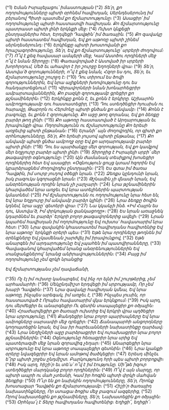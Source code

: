 
(^1) _Եման Իսրայելացու՝ իմաստության_
(^2) _Տե՛ր, քո ողորմությունները պիտի օրհնեմ հավիտյան,
Սերնդեսերունդ իմ բերանով
Պիտի պատմեմ քո ճշմարտությունը։_
(^3) _Ասացիր՝ իմ ողորմությունը պիտի հաստատվի հավիտյան.
Քո ճշմարտությունը պատրաստ պիտի լինի երկնքի մեջ։_
(^4) _Ուխտ կնքեցի ընտրյալներիս հետ,
Երդվեցի Դավթին՝ իմ ծառային._
(^5) _Քո զավակը պիտի հաստատեմ հավիտյան,
Եվ քո աթոռը պիտի շինեմ սերնդեսերունդ։_
(^6) _Երկինքը պիտի խոստովանի քո հրաշագործությունը, Տե՛ր,
Եվ քո ճշմարտությունը՝ սրբերի ժողովում։_
(^7) _Ո՞վ է քեզ հավասար ամպերի մեջ,
Կամ Աստծու որդիների մեջ ո՞վ է նման Տիրոջը։_
(^8) _Փառավորված է Աստված իր սրբերի խորհրդում,
Մեծ եւ ահավոր է իր շուրջը եղողների վրա։_
(^9) _Տե՛ր, Աստվա՛ծ զորությունների, ո՞վ է քեզ նման,
Հզոր ես դու, Տե՛ր, եւ ճշմարտությունը շուրջդ է։_
(^10) _Դու տիրում ես ծովի զորություններին,
Եվ նրա ալիքների խռովությունը դու ես հանդարտեցնում։_
(^11) _Վիրավորների նման խոնարհեցրիր ամբարտավաններին,
Քո բազկի զորությամբ ցրեցիր քո թշնամիներին։_
(^12) _Երկինքը քոնն է, եւ քոնն է երկիրը.
Աշխարհն ամբողջությամբ դու հաստատեցիր,_
(^13) _Դու ստեղծեցիր հյուսիսն ու հարավը,
Թաբորն ու Հերմոնը պիտի ցնծան քո անվամբ։_
(^14) _Քոնն է բազուկը, եւ քոնն է զորությունը.
Քո աջը թող զորանա,
Եվ քո ձեռքը բարձր թող լինի։_
(^15) _Քո աթոռը հաստատված է
Արդարության եւ իրավունքի վրա.
Ողորմությունն ու ճշմարտությունը
Քո երեսի առջեւից պիտի ընթանան։_
(^16) _Երանի՜ այն ժողովրդին, որ գիտի քո օրհնությունները, Տե՛ր,
Քո երեսի լույսով պիտի ընթանա,_
(^17) _Քո անվամբ պիտի ցնծա ամբողջ օրը
Եվ քո արդարությամբ բարձր պիտի լինի։_
(^18) _Դու ես պարծանքը մեր զորության,
Եվ քո կամքով մեր եղջյուրը բարձր պիտի լինի։_
(^19) _Տիրոջից է Իսրայելի սրբի՝ մեր թագավորի օգնությունը։_
(^20) _Այն ժամանակ տեսիլքով խոսեցիր որդիներիդ հետ
Եվ ասացիր. «Օգնություն ցույց կտամ հզորին
Եվ կբարձրացնեմ ժողովրդիս ընտրյալին։_
(^21) _Ես գտա իմ ծառա Դավթին, իմ սուրբ յուղով օծեցի նրան._
(^22) _Ձեռքս կընդունի նրան, իսկ բազուկս կզորացնի նրան։_
(^23) _Թշնամին չի վնասի նրան,
Եվ անօրենության որդին նրան չի չարչարի։_
(^24) _Նրա թշնամիներին կհարվածեմ նրա առջեւ
Եվ նրա ատելիներին պարտության կմատնեմ։_
(^25) _Իմ ճշմարտությունն ու ողորմությունը նրա հետ են,
Եվ նրա եղջյուրը իմ անվամբ բարձր կլինի։_
(^26) _Նրա ձեռքը ծովին կդնեմ, նրա աջը՝ գետերի վրա։_
(^27) _Նա կկանչի ինձ. «Իմ Հայրն ես դու, Աստվա՛ծ,
Իմ փրկության ցանկացողը»։_
(^28) _Ես նրան առաջնեկ կդարձնեմ եւ բարձր՝
Երկրի բոլոր թագավորներից ավելի։_
(^29) _Նրան կպահեմ հավիտյան իմ ողորմությունը
Եվ ուխտս՝ հավատարիմ նրա հետ։_
(^30) _Նրա զավակին կհաստատեմ հավիտյանս հավիտենից
Եվ նրա աթոռը՝ երկնքի օրերի պես։_
(^31) _Եթե նրա որդիները թողնեն իմ օրենքները
Եվ չկամենան շարժվել իմ իրավունքով,_
(^32) _Եթե անարգեն իմ արդարությունը
Եվ չպահեն իմ պատվիրանները,_
(^33) _Գավազանով կհարվածեմ նրանց անօրենություններին
Եվ տանջանքներով՝ նրանց անիրավություններին։_
(^34) _Բայց իմ ողորմությունը չեմ զրկի նրանցից_


_Եվ ճշմարտությանս չեմ դավաճանի,_

(^35) _Ոչ էլ իմ ուխտը կանարգեմ,
Եվ ինչ որ ելնի իմ շուրթերից, չեմ արհամարհի։_
(^36) _Մեկընդմիշտ երդվեցի իմ սրբությամբ,
Որ չեմ խաբի Դավթին։_
(^37) _Նրա զավակը հավիտյան կմնա,
Եվ նրա աթոռը, ինչպես արեգակ, իմ առջեւ է,_
(^38) _Ինչպես լուսին, որ հաստատված է
Որպես հավատարիմ վկա երկնքում։_
(^39) _Իսկ արդ, դու մերժեցիր եւ անարգեցիր
Ու գետին տապալեցիր քո օծյալին։_
(^40) _Հրաժարվեցիր քո ծառայի ուխտից
Եվ երկրի վրա պղծեցիր նրա սրբությունը,_
(^41) _Քանդեցիր նրա բոլոր պարիսպները
Եվ նրա ամրոցները սարսափի մեջ դրեցիր։_
(^42) _Ճանապարհի անցորդները կողոպտեցին նրան,
Եվ նա իր հարեւանների նախատինքը դարձավ։_
(^43) _Նրա նեղիչների աջը բարձրացրիր
Եվ ուրախացրիր նրա բոլոր թշնամիներին։_
(^44) _Օգնությունը հեռացրիր նրա սրից
Եվ պատերազմի մեջ նրան զորավիգ չեղար։_
(^45) _Անարգեցիր նրա սրբությունը
Եվ նրա աթոռը տապալեցիր գետնին։_
(^46) _Նրա կյանքի օրերը նվազեցրիր
Եվ նրան ամոթով ծածկեցիր։_
(^47) _Երեսդ մինչեւ ե՞րբ պիտի շրջես ընդմիշտ.
Բարկությունդ հրի պես պիտի բորբոքվի։_
(^48) _Իսկ արդ, հիշի՛ր եւ տե՛ս՝ ո՞վ է իմ էությունը.
Մի՞թե իզուր ստեղծեցիր մարդկանց բոլոր որդիներին։_
(^49) _Ո՞վ է այն մարդը, որ պիտի ապրի ու մահ չտեսնի,
Կամ իր հոգին պիտի փրկի մահվան ձեռքից։_
(^50) _Ո՞ւր են քո նախկին ողորմությունները, Տե՛ր,
Որոնք խոստացար Դավթին քո ճշմարտությամբ։_
(^51) _Հիշի՛ր ծառայիդ նախատինքները,
Որ ստացա ծոցիս մեջ բազում ազգերից,_
(^52) _Որով նախատեցին քո թշնամիները, Տե՛ր,
Նախատեցին քո օծյալին։_
(^53) _Օրհնյա՜լ է Տերը հավիտյանս հավիտենից։
Եղիցի՜, եղիցի՜։_

